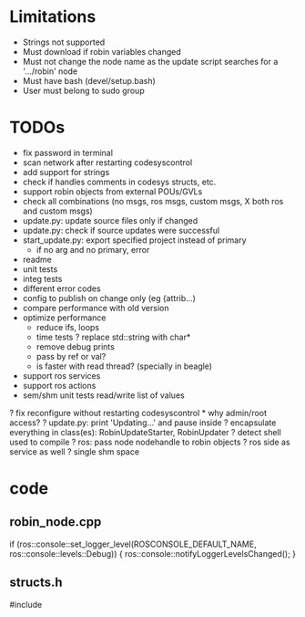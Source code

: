 
# Limitations

* Strings not supported
* Must download if robin variables changed
* Must not change the node name as the update script searches for a '.../robin' node
* Must have bash (devel/setup.bash)
* User must belong to sudo group


# TODOs

* fix password in terminal
* scan network after restarting codesyscontrol
* add support for strings
* check if handles comments in codesys structs, etc.
* support robin objects from external POUs/GVLs
* check all combinations (no msgs, ros msgs, custom msgs, X both ros and custom msgs)
* update.py: update source files only if changed
* update.py: check if source updates were successful
* start_update.py: export specified project instead of primary
    * if no arg and no primary, error
* readme
* unit tests
* integ tests
* different error codes
* config to publish on change only (eg {attrib...)
* compare performance with old version
* optimize performance
    * reduce ifs, loops
    * time tests
    ? replace std::string with char*
    * remove debug prints
    * pass by ref or val?
    * is faster with read thread? (specially in beagle)
* support ros services
* support ros actions
* sem/shm unit tests read/write list of values

? fix reconfigure without restarting codesyscontrol
    * why admin/root access?
? update.py: print 'Updating...' and pause inside
? encapsulate everything in class(es): RobinUpdateStarter, RobinUpdater
? detect shell used to compile
? ros: pass node nodehandle to robin objects
? ros side as service as well
? single shm space




# code

## robin_node.cpp
  if (ros::console::set_logger_level(ROSCONSOLE_DEFAULT_NAME, ros::console::levels::Debug))
  {
   ros::console::notifyLoggerLevelsChanged();
  }

## structs.h
#include <cstdint>
